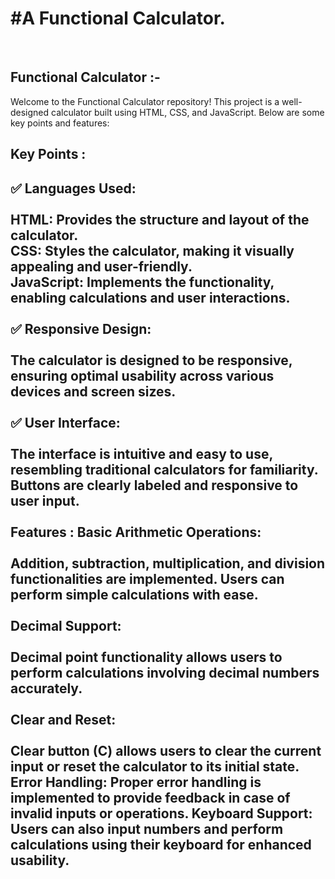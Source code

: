 <h1>#A Functional Calculator.</h1>
<br>
<h2>Functional Calculator :- </h2>
Welcome to the Functional Calculator repository! This project is a well-designed calculator built using HTML, CSS, and JavaScript. Below are some key points and features:
<br>
<h2>Key Points :<h2>
✅ Languages Used:
  <br>
  <br>
HTML: Provides the structure and layout of the calculator.
  <br>
CSS: Styles the calculator, making it visually appealing and user-friendly.
  <br>
JavaScript: Implements the functionality, enabling calculations and user interactions.
  <br>
  <br>
✅ Responsive Design:
  <br>
  <br>
The calculator is designed to be responsive, ensuring optimal usability across various devices and screen sizes.
  <br>
  <br>
✅ User Interface:
  <br>
  <br>
The interface is intuitive and easy to use, resembling traditional calculators for familiarity.
Buttons are clearly labeled and responsive to user input.
<br>
<br>
Features :<bold>
Basic Arithmetic Operations:
  <br>
  <br>
Addition, subtraction, multiplication, and division functionalities are implemented.
Users can perform simple calculations with ease.
  <br>
  <br>
Decimal Support:
  <br>
  <br>
Decimal point functionality allows users to perform calculations involving decimal numbers accurately.
  <br>
  <br>
Clear and Reset:
  <br>
  <br>
Clear button (C) allows users to clear the current input or reset the calculator to its initial state.
Error Handling:
Proper error handling is implemented to provide feedback in case of invalid inputs or operations.
Keyboard Support:
Users can also input numbers and perform calculations using their keyboard for enhanced usability.


